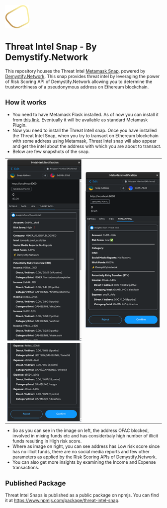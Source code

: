 ![Alt text](logo.png)

# Threat Intel Snap - By Demystify.Network

This repository houses the Threat Intel [Metamask Snap](https://metamask.io/snaps/), powered by [Demystify.Network](https://demystify.network/). This snap provides threat intel by leveraging the power of Risk Scoring API of Demystify.Network allowing you to determine the trustworthiness of a pseudonymous address on Ethereum blockchain.

## How it works

- You need to have Metamask Flask installed. As of now you can install it from [this link](https://metamask.io/flask/). Eventually it will be available as standard Metamask Plugin.
- Now you need to install the Threat Intell snap. Once you have installed the Threat Intel Snap, when you try to transact on Ethereum blockchain with some address using Metamask, Threat Intel snap will also appear and get the intel about the address with which you are about to transact.
- Below are few snapshots of the snap.

|                          |                          |
| ------------------------ | ------------------------ |
| ![Alt text](image-1.png) | ![Alt text](image-3.png) |
| ![Alt text](image-2.png) |                          |

- So as you can see in the image on left, the address OFAC blocked, involved in mixing funds etc and has considerbaly high number of illicit funds resulting in High risk score.
- Where as image on right, you can see address has Low risk score since has no illicit funds, there are no social media reports and few other parameters as applied by the Risk Scoring APIs of Demystify.Network.
- You can also get more insights by examining the Income and Expense transactions.

## Published Package

Threat Intel Snaps is published as a public package on npmjs. You can find it at https://www.npmjs.com/package/threat-intel-snap.
